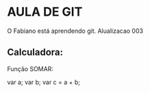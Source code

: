 # AULA DE GIT
O Fabiano está aprendendo git.
Alualizacao 003

## Calculadora:
Função SOMAR:

var a;
var b;
var c = a + b;

